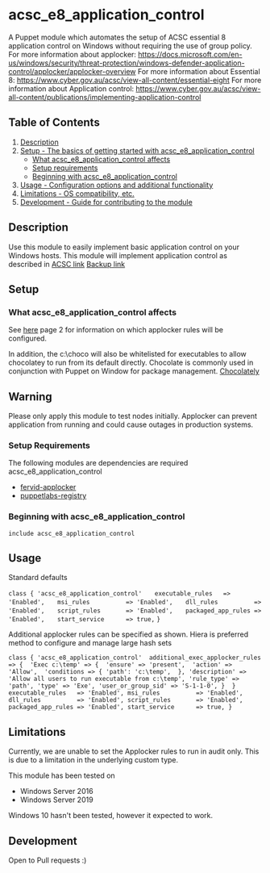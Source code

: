 # acsc_e8_application_control

A Puppet module which automates the setup of ACSC essential 8 application control on Windows without requiring the use of group policy. 
For more information about applocker: https://docs.microsoft.com/en-us/windows/security/threat-protection/windows-defender-application-control/applocker/applocker-overview
For more information about Essential 8: https://www.cyber.gov.au/acsc/view-all-content/essential-eight
For more information about Application control: https://www.cyber.gov.au/acsc/view-all-content/publications/implementing-application-control

## Table of Contents

1. [Description](#description)
1. [Setup - The basics of getting started with acsc_e8_application_control](#setup)
    * [What acsc_e8_application_control affects](#what-acsc_e8_application_control-affects)
    * [Setup requirements](#setup-requirements)
    * [Beginning with acsc_e8_application_control](#beginning-with-acsc_e8_application_control)
1. [Usage - Configuration options and additional functionality](#usage)
1. [Limitations - OS compatibility, etc.](#limitations)
1. [Development - Guide for contributing to the module](#development)

## Description

Use this module to easily implement basic application control on your Windows hosts. This module will implement application control as described in [ACSC link][2] [Backup link][1]

## Setup

### What acsc_e8_application_control affects

See [here][2] page 2 for information on which applocker rules will be configured. 

In addition, the c:\choco will also be whitelisted for executables to allow chocolatey to run from its default directly. Chocolate is commonly used in conjunction with Puppet on Window for package management. [Chocolately][3]

## **Warning** 
Please only apply this module to test nodes initially. Applocker can prevent application from running and could cause outages in production systems. 

### Setup Requirements

The following modules are dependencies are required acsc_e8_application_control

- [fervid-applocker][4]
- [puppetlabs-registry][5]

### Beginning with acsc_e8_application_control

`include acsc_e8_application_control`

## Usage

Standard defaults

`class { 'acsc_e8_application_control'`
`   executable_rules   => 'Enabled',`
`   msi_rules          => 'Enabled',`
`   dll_rules          => 'Enabled',`
`   script_rules       => 'Enabled',`
`   packaged_app_rules => 'Enabled',`
`   start_service      => true,`
`}`

Additional applocker rules can be specified as shown. Hiera is preferred method to configure and manage large hash sets

`class { 'acsc_e8_application_control' 
   additional_exec_applocker_rules => { 
       'Exec c:\temp' => { 
           'ensure' => 'present', 
           'action' => 'Allow', 
           'conditions => {
               'path': 'c:\temp', 
           },
           'description' => 'Allow all users to run executable from c:\temp',
           'rule_type' => 'path',
           'type' => 'Exe',
           'user_or_group_sid' => 'S-1-1-0',
            } 
    }
   executable_rules   => 'Enabled',
   msi_rules          => 'Enabled',
   dll_rules          => 'Enabled',
   script_rules       => 'Enabled',
   packaged_app_rules => 'Enabled',
   start_service      => true,
}`


## Limitations

Currently, we are unable to set the Applocker rules to run in audit only. This is due to a limitation in the underlying custom type. 

This module has been tested on
- Windows Server 2016
- Windows Server 2019

Windows 10 hasn't been tested, however it expected to work.

## Development

Open to Pull requests :)

[1]: https://github.com/benjamin-robertson/acsc_e8_application_control/blob/main/files/PROTECT%20-%20Implementing%20Application%20Control%20(October%202021).pdf
[2]: https://www.cyber.gov.au/sites/default/files/2021-10/PROTECT%20-%20Implementing%20Application%20Control%20%28October%202021%29.pdf
[3]: https://chocolatey.org/
[4]: https://forge.puppet.com/modules/fervid/applocker
[5]: https://forge.puppet.com/modules/puppetlabs/registry